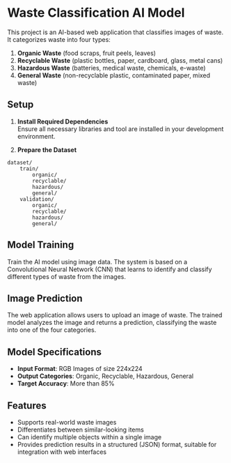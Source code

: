# Waste Classification AI Model

This project is an AI-based web application that classifies images of waste. It categorizes waste into four types:  
1. **Organic Waste** (food scraps, fruit peels, leaves)  
2. **Recyclable Waste** (plastic bottles, paper, cardboard, glass, metal cans)  
3. **Hazardous Waste** (batteries, medical waste, chemicals, e-waste)  
4. **General Waste** (non-recyclable plastic, contaminated paper, mixed waste)

## Setup

1. **Install Required Dependencies**  
   Ensure all necessary libraries and tool are installed in your development environment.

2. **Prepare the Dataset**  

```
dataset/
    train/
        organic/
        recyclable/
        hazardous/
        general/
    validation/
        organic/
        recyclable/
        hazardous/
        general/
```

## Model Training

Train the AI model using image data. The system is based on a Convolutional Neural Network (CNN) that learns to identify and classify different types of waste from the images.

## Image Prediction

The web application allows users to upload an image of waste. The trained model analyzes the image and returns a prediction, classifying the waste into one of the four categories.

## Model Specifications

- **Input Format**: RGB Images of size 224x224  
- **Output Categories**: Organic, Recyclable, Hazardous, General  
- **Target Accuracy**: More than 85%

## Features

- Supports real-world waste images  
- Differentiates between similar-looking items  
- Can identify multiple objects within a single image  
- Provides prediction results in a structured (JSON) format, suitable for integration with web interfaces

